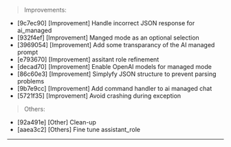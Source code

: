 > Improvements:
- [9c7ec90] [Improvement] Handle incorrect JSON response for ai_managed
- [932f4ef] [Improvement] Manged mode as an optional selection
- [3969054] [Improvement] Add some transparancy of the AI managed prompt
- [e793670] [Improvement] assitant role refinement
- [decad70] [Improvement] Enable OpenAI models for managed mode
- [86c60e3] [Improvement] Simplyfy JSON structure to prevent parsing problems
- [9b7e9cc] [Improvement] Add command handler to ai managed chat
- [5721f35] [Improvement] Avoid crashing during exception

> Others:
- [92a491e] [Other] Clean-up
- [aaea3c2] [Others] Fine tune assistant_role


---
